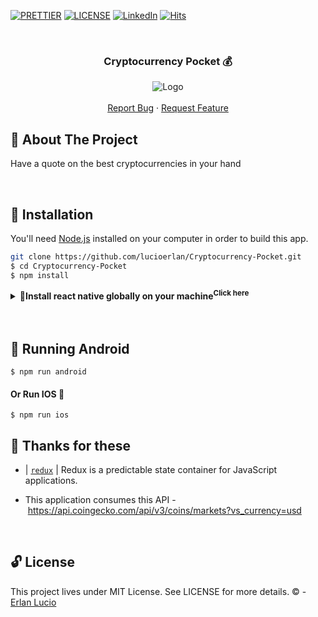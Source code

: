 <!-- PROJECT SHIELDS -->

[![PRETTIER](https://img.shields.io/badge/code_style-prettier-ff69b4.svg?style=flat-square)](https://gitter.im/jlongster/prettie)
[![LICENSE](https://img.shields.io/github/license/arshadkazmi42/awesome-github-init.svg)](https://github.com/arshadkazmi42/awesome-github-init/LICENSE)
[![LinkedIn][linkedin-shield]](https://www.linkedin.com/in/erlanlucio/)
[![Hits](https://hits.seeyoufarm.com/api/count/incr/badge.svg?url=https://github.com/lucioerlan/Cryptocurrency-Pocket&count_bg=%23E71A18&title_bg=%23555555&icon=dependabot.svg&icon_color=%23E7E7E7&title=views&edge_flat=false)](https://hits.seeyoufarm.com)


<!-- PROJECT -->
<br />
<p align="center">
  <h3 align="center"> 

   Cryptocurrency Pocket 💰

  </h3> 
  <p align="center">
    <img src="https://user-images.githubusercontent.com/47280551/77914688-b06a1c80-726c-11ea-987a-413eacb269c8.gif" alt="Logo" >
    <br />
    <br />
    <a href="https://github.com/lucioerlan/Cryptocurrency-Pocket/issues">Report Bug</a>
    ·
    <a href="https://github.com/lucioerlan/Cryptocurrency-Pocket/issues">Request Feature</a>
  </p>
</p>


<!-- ABOUT THE PROJECT -->
## 🤔 About The Project

Have a quote on the best cryptocurrencies in your hand

<br>


<!-- INSTALLATION -->

## 🔨 Installation


You'll need [Node.js](https://nodejs.org) installed on your computer in order to build this app.

```bash
git clone https://github.com/lucioerlan/Cryptocurrency-Pocket.git
$ cd Cryptocurrency-Pocket
$ npm install
```

<!-- TASKS -->

<details> <summary><b>🎷Install react native globally on your machine<sup>Click here</sup></b></summary>

  <ul>
    <li><a target="_blank" rel="noopener noreferrer" href='https://reactnative.dev/docs/environment-setup'>npm install -g react-native-cli** </a></li>

  </ul> 
</details> <br>

<br>


<!-- RUNNING -->

## 🚀 Running Android

```
$ npm run android
```

#### Or Run IOS 📱

```
$ npm run ios
```


<!-- CONSIDERATIONS -->

## 💌 Thanks for these

* | [`redux`](https://www.npmjs.com/package/redux) | Redux is a predictable state container for JavaScript applications.

* This application consumes this API - https://api.coingecko.com/api/v3/coins/markets?vs_currency=usd




<br>



<!-- LICENSE -->

## 🔓 License

This project lives under MIT License. See LICENSE for more details. © - [Erlan Lucio](https://www.linkedin.com/in/erlanlucio/)


<!-- MARKDOWN LINKS & IMAGES -->
<!-- https://www.markdownguide.org/basic-syntax/#reference-style-links -->
[contributors-shield]: https://img.shields.io/github/contributors/othneildrew/Best-README-Template.svg?style=flat-square
[contributors-url]: https://github.com/othneildrew/Best-README-Template/graphs/contributors
[forks-shield]: https://img.shields.io/github/forks/othneildrew/Best-README-Template.svg?style=flat-square
[forks-url]: https://github.com/othneildrew/Best-README-Template/network/members
[stars-shield]: https://img.shields.io/github/stars/othneildrew/Best-README-Template.svg?style=flat-square
[stars-url]: https://github.com/othneildrew/Best-README-Template/stargazers
[issues-shield]: https://img.shields.io/github/issues/othneildrew/Best-README-Template.svg?style=flat-square
[issues-url]: https://github.com/othneildrew/Best-README-Template/issues
[license-shield]: https://img.shields.io/github/license/othneildrew/Best-README-Template.svg?style=flat-square
[license-url]: https://github.com/othneildrew/Best-README-Template/blob/master/LICENSE.txt
[linkedin-shield]: https://img.shields.io/badge/-LinkedIn-black.svg?style=flat-square&logo=linkedin&colorB=555
[linkedin-url]: https://linkedin.com/in/othneildrew
[product-screenshot]: images/screenshot.png
